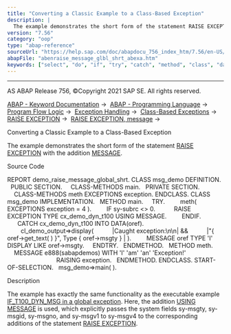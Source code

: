 ```yaml
---
title: "Converting a Classic Example to a Class-Based Exception"
description: |
  The example demonstrates the short form of the statement RAISE EXCEPTION(https://help.sap.com/doc/abapdocu_756_index_htm/7.56/en-US/abapraise_exception_class.htm) with the addition MESSAGE(https://help.sap.com/doc/abapdocu_756_index_htm/7.56/en-US/abapraise_exception_message.htm). Source Code RE
version: "7.56"
category: "oop"
type: "abap-reference"
sourceUrl: "https://help.sap.com/doc/abapdocu_756_index_htm/7.56/en-US/abenraise_message_glbl_shrt_abexa.htm"
abapFile: "abenraise_message_glbl_shrt_abexa.htm"
keywords: ["select", "do", "if", "try", "catch", "method", "class", "data", "exception-handling", "abenraise", "message", "glbl", "shrt", "abexa"]
---
```


* * *

AS ABAP Release 756, ©Copyright 2021 SAP SE. All rights reserved.

[ABAP - Keyword Documentation](https://help.sap.com/doc/abapdocu_756_index_htm/7.56/en-US/abenabap.htm) →  [ABAP - Programming Language](https://help.sap.com/doc/abapdocu_756_index_htm/7.56/en-US/abenabap_reference.htm) →  [Program Flow Logic](https://help.sap.com/doc/abapdocu_756_index_htm/7.56/en-US/abenabap_flow_logic.htm) →  [Exception Handling](https://help.sap.com/doc/abapdocu_756_index_htm/7.56/en-US/abenabap_exceptions.htm) →  [Class-Based Exceptions](https://help.sap.com/doc/abapdocu_756_index_htm/7.56/en-US/abenexceptions.htm) →  [RAISE EXCEPTION](https://help.sap.com/doc/abapdocu_756_index_htm/7.56/en-US/abapraise_exception_class.htm) →  [RAISE EXCEPTION, message](https://help.sap.com/doc/abapdocu_756_index_htm/7.56/en-US/abapraise_exception_message.htm) → 

Converting a Classic Example to a Class-Based Exception

The example demonstrates the short form of the statement [RAISE EXCEPTION](https://help.sap.com/doc/abapdocu_756_index_htm/7.56/en-US/abapraise_exception_class.htm) with the addition [MESSAGE](https://help.sap.com/doc/abapdocu_756_index_htm/7.56/en-US/abapraise_exception_message.htm).

Source Code

REPORT demo\_raise\_message\_global\_shrt.
CLASS msg\_demo DEFINITION.
  PUBLIC SECTION.
    CLASS-METHODS main.
  PRIVATE SECTION.
    CLASS-METHODS meth EXCEPTIONS exception.
ENDCLASS.
CLASS msg\_demo IMPLEMENTATION.
  METHOD main.
    TRY.
        meth( EXCEPTIONS exception = 4 ).
        IF sy-subrc <> 0.
          RAISE EXCEPTION TYPE cx\_demo\_dyn\_t100 USING MESSAGE.
        ENDIF.
      CATCH cx\_demo\_dyn\_t100 INTO DATA(oref).
        cl\_demo\_output=>display(
          |Caught exception:\\n\\n| &&
          |"{ oref->get\_text( ) }", Type { oref->msgty } | ).
        MESSAGE oref TYPE 'I' DISPLAY LIKE oref->msgty.
    ENDTRY.
  ENDMETHOD.
  METHOD meth.
    MESSAGE e888(sabapdemos) WITH 'I' 'am' 'an' 'Exception!'
                             RAISING exception.
  ENDMETHOD.
ENDCLASS.
START-OF-SELECTION.
  msg\_demo=>main( ).

Description

The example has exactly the same functionality as the executable example [IF\_T100\_DYN\_MSG in a global exception](https://help.sap.com/doc/abapdocu_756_index_htm/7.56/en-US/abenraise_message_global_abexa.htm). Here, the addition [USING MESSAGE](https://help.sap.com/doc/abapdocu_756_index_htm/7.56/en-US/abapraise_exception_message.htm) is used, which explicitly passes the system fields sy-msgty, sy-msgid, sy-msgno, and sy-msgv1 to sy-msgv4 to the corresponding additions of the statement [RAISE EXCEPTION](https://help.sap.com/doc/abapdocu_756_index_htm/7.56/en-US/abapraise_exception_class.htm).